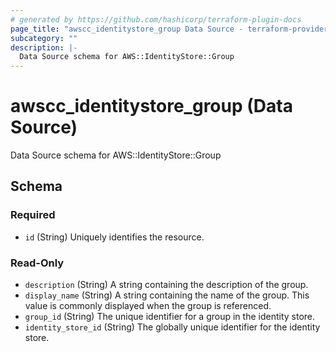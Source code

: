 ```yaml
---
# generated by https://github.com/hashicorp/terraform-plugin-docs
page_title: "awscc_identitystore_group Data Source - terraform-provider-awscc"
subcategory: ""
description: |-
  Data Source schema for AWS::IdentityStore::Group
---
```


# awscc_identitystore_group (Data Source)

Data Source schema for AWS::IdentityStore::Group



<!-- schema generated by tfplugindocs -->
## Schema

### Required

- `id` (String) Uniquely identifies the resource.

### Read-Only

- `description` (String) A string containing the description of the group.
- `display_name` (String) A string containing the name of the group. This value is commonly displayed when the group is referenced.
- `group_id` (String) The unique identifier for a group in the identity store.
- `identity_store_id` (String) The globally unique identifier for the identity store.
